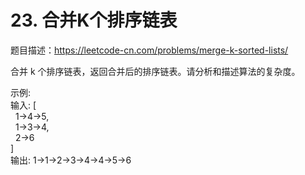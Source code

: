 # 23. 合并K个排序链表
题目描述：https://leetcode-cn.com/problems/merge-k-sorted-lists/

合并 k 个排序链表，返回合并后的排序链表。请分析和描述算法的复杂度。

示例:  
输入:
[  
  1->4->5,  
  1->3->4,  
  2->6  
]  
输出: 1->1->2->3->4->4->5->6

